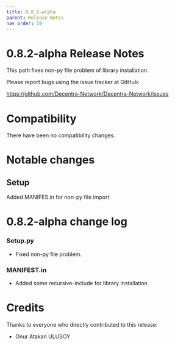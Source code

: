 ```yaml
---
title: 0.8.2-alpha
parent: Release Notes
nav_order: 19
---
```


# 0.8.2-alpha Release Notes

This path fixes non-py file problem of library installation.

Please report bugs using the issue tracker at GitHub:

<https://github.com/Decentra-Network/Decentra-Network/issues>

# Compatibility

There have been no compatibility changes.

# Notable changes

## Setup

Added MANIFES.in for non-py file import.

# 0.8.2-alpha change log

### Setup.py

- Fixed non-py file problem.

### MANIFEST.in

- Added some recursive-include for library installation

# Credits

Thanks to everyone who directly contributed to this release:

- Onur Atakan ULUSOY
